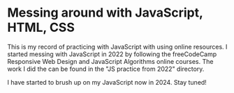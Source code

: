 # Messing around with JavaScript, HTML, CSS

This is my record of practicing with JavaScript with using online resources. I started messing with JavaScript in 2022 by following the freeCodeCamp Responsive Web Design and JavaScript Algorithms online courses. The work I did the can be found in the "JS practice from 2022" directory.

I have started to brush up on my JavaScript now in 2024. Stay tuned!
